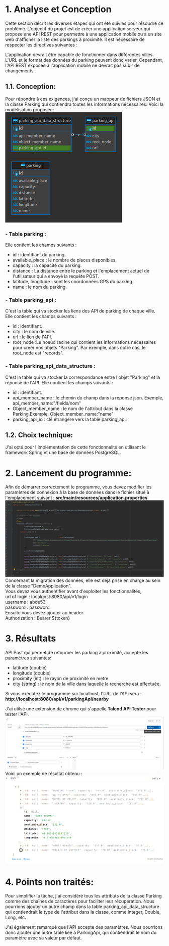 # 1. Analyse et Conception
Cette section décrit les diverses étapes qui ont été suivies pour résoudre ce problème.
L'objectif du projet est de créer une application serveur qui propose une API REST pour permettre à une application mobile ou à un site web d'afficher la liste des parkings à proximité.
Il est nécessaire de respecter les directives suivantes :

L'application devrait être capable de fonctionner dans différentes villes. L'URL et le format des données du parking peuvent donc varier. Cependant, l'API REST exposée à l'application mobile ne devrait pas subir de changements.
## 1.1. Conception:
Pour répondre à ces exigences, j'ai conçu un mappeur de fichiers JSON et la classe Parking qui contiendra toutes les informations nécessaires.
Voici la modélisation proposée:
![Texte alternatif](img/MLD.png "Modele logique de donnéées")
### - Table parking :
Elle contient les champs suivants :<br />
<ul>
    <li>id : identifiant du parking.</li>
<li>available_place : le nombre de places disponibles.</li>
<li>capacity : la capacité du parking.</li>
<li>distance : La distance entre le parking et l'emplacement actuel de l'utilisateur qui a envoyé la requête POST.<br/>
</li>
<li>latitude, longitude : sont les coordonnées GPS du parking.</li>
<li>name : le nom du parking.</li>
</ul>

### - Table parking_api :
C'est la table qui va stocker les liens des API de parking de chaque ville. Elle contient les champs suivants :
<ul>
    <li>id : identifiant.</li>
<li>city : le nom de ville.</li>
<li>url : le lien de l'API.</li>
<li>root_node :Le noeud racine qui contient les informations nécessaires pour créer nos objets "Parking". Par exemple, dans notre cas, le root_node est "records".<br/>
</li>

</ul>

### - Table parking_api_data_structure :
C'est la table qui va stocker la correspondance entre l'objet "Parking" et la réponse de l'API. Elle contient les champs suivants :
<ul>
    <li>id : identifiant.</li>
<li>api_member_name : le chemin du champ dans la réponse json. Exemple, api_member_name:"/fields/nom"</li>
<li>Object_member_name : le nom de l'attribut dans la classe Parking.Exemple, Object_member_name:"name"</li>
<li>parking_api_id : clé étrangère vers la table parking_api.<br/>
</li>

</ul>

## 1.2. Choix technique:

J'ai opté pour l'implémentation de cette fonctionnalité en utilisant le framework Spring et une base de données PostgreSQL.
# 2. Lancement du programme:
Afin de démarrer correctement le programme, vous devez modifier les paramètres de connexion à la base de données dans le fichier situé à l'emplacement suivant : <b>src/main/resources/application.properties</b>
<br/>
![Texte alternatif](img/main.png "la classe DemoApplication")
Concernant la migration des données, elle est déjà prise en charge au sein de la classe "DemoApplication".
<br/>
Vous devez vous authentifier avant d'exploiter les fonctionnalités,
<br/>
url of login : localgost:8080/api/v1/login
<br/>
username : abde53
<br/>
password : password
<br/>
Ensuite vous devez ajouter au header <br/>
Authorization : Bearer ${token}
# 3. Résultats
API Post qui permet de retourner les parking à proximité, accepte les paramètres suivantes:
<ul>
<li>latitude (double)</li>
<li>longitude (double)</li>
<li>proximity (int) : le rayon de proximité en metre</li>
<li>city (string) :  le nom de la ville dans laquelle la recherche est effectuée.</li>

</ul>
Si vous exécutez le programme sur localhost, l'URL de l'API sera : <b>http://localhost:8080/api/v1/parkingApi/nearby</b>

J'ai utilsé une extension de chrome qui s'appelle <b>Talend API Tester</b> pour tester l'API.
![Texte alternatif](img/query.png "la requte")
Voici un exemple de résultat obtenu :
![Texte alternatif](img/response.png "le resultat")

# 4. Points non traités:
Pour simplifier la tâche, j'ai considéré tous les attributs de la classe Parking comme des chaînes de caractères pour faciliter leur récupération. Nous pourrions ajouter un autre champ dans la table parking_api_data_structure qui contiendrait le type de l'attribut dans la classe, comme Integer, Double, Long, etc.

J'ai également remarqué que l'API accepte des paramètres. Nous pourrions donc ajouter une autre table liée à ParkingApi, qui contiendrait le nom du paramètre avec sa valeur par défaut. </br>